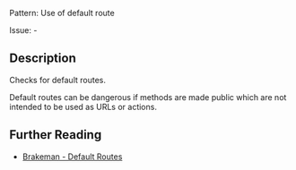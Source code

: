 Pattern: Use of default route

Issue: -

## Description

Checks for default routes.

Default routes can be dangerous if methods are made public which are not intended to be used as URLs or actions.

## Further Reading

* [Brakeman - Default Routes](https://brakemanscanner.org/docs/warning_types/default_routes/)
